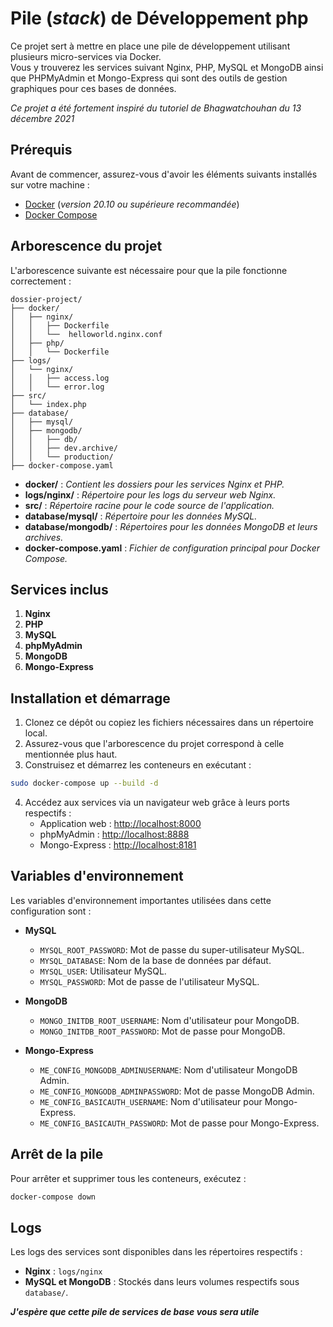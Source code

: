 # Pile (_stack_) de Développement php

Ce projet sert à mettre en place une pile de développement utilisant plusieurs micro-services via Docker.<br> 
Vous y trouverez les services suivant Nginx, PHP, MySQL et MongoDB ainsi que PHPMyAdmin et Mongo-Express qui sont des outils de gestion graphiques pour ces bases de données.

_Ce projet a été fortement inspiré du tutoriel de Bhagwatchouhan du 13 décembre 2021_

## Prérequis

Avant de commencer, assurez-vous d'avoir les éléments suivants installés sur votre machine :

- [Docker](https://www.docker.com/) (_version 20.10 ou supérieure recommandée_)
- [Docker Compose](https://docs.docker.com/compose/)

## Arborescence du projet

L'arborescence suivante est nécessaire pour que la pile fonctionne correctement :

```
dossier-project/
├── docker/
│   ├── nginx/
│   │   ├── Dockerfile
│   │   └──  helloworld.nginx.conf
│   ├── php/
│   │   └── Dockerfile
├── logs/
│   └── nginx/
│   │   ├── access.log
│   │   └── error.log
├── src/
│   └── index.php
├── database/
│   ├── mysql/
│   ├── mongodb/
│   │   ├── db/
│   │   ├── dev.archive/
│   │   └── production/
├── docker-compose.yaml
```

- **docker/** : _Contient les dossiers pour les services Nginx et PHP._
- **logs/nginx/** : _Répertoire pour les logs du serveur web Nginx._
- **src/** : _Répertoire racine pour le code source de l'application._
- **database/mysql/** : _Répertoire pour les données MySQL._
- **database/mongodb/** : _Répertoires pour les données MongoDB et leurs archives._
- **docker-compose.yaml** : _Fichier de configuration principal pour Docker Compose._

## Services inclus

1. **Nginx**
2. **PHP**
3. **MySQL**
4. **phpMyAdmin**
5. **MongoDB**
6. **Mongo-Express**

## Installation et démarrage

1. Clonez ce dépôt ou copiez les fichiers nécessaires dans un répertoire local.
2. Assurez-vous que l'arborescence du projet correspond à celle mentionnée plus haut.
3. Construisez et démarrez les conteneurs en exécutant :

```bash
sudo docker-compose up --build -d
```

4. Accédez aux services via un navigateur web grâce à leurs ports respectifs :
   - Application web : [http://localhost:8000](http://localhost:8000)
   - phpMyAdmin : [http://localhost:8888](http://localhost:8888)
   - Mongo-Express : [http://localhost:8181](http://localhost:8181)

## Variables d'environnement

Les variables d'environnement importantes utilisées dans cette configuration sont :

- **MySQL**
  - `MYSQL_ROOT_PASSWORD`: Mot de passe du super-utilisateur MySQL.
  - `MYSQL_DATABASE`: Nom de la base de données par défaut.
  - `MYSQL_USER`: Utilisateur MySQL.
  - `MYSQL_PASSWORD`: Mot de passe de l'utilisateur MySQL.

- **MongoDB**
  - `MONGO_INITDB_ROOT_USERNAME`: Nom d'utilisateur pour MongoDB.
  - `MONGO_INITDB_ROOT_PASSWORD`: Mot de passe pour MongoDB.

- **Mongo-Express**
  - `ME_CONFIG_MONGODB_ADMINUSERNAME`: Nom d'utilisateur MongoDB Admin.
  - `ME_CONFIG_MONGODB_ADMINPASSWORD`: Mot de passe MongoDB Admin.
  - `ME_CONFIG_BASICAUTH_USERNAME`: Nom d'utilisateur pour Mongo-Express.
  - `ME_CONFIG_BASICAUTH_PASSWORD`: Mot de passe pour Mongo-Express.

## Arrêt de la pile

Pour arrêter et supprimer tous les conteneurs, exécutez :

```bash
docker-compose down
```

## Logs

Les logs des services sont disponibles dans les répertoires respectifs :
- **Nginx** : `logs/nginx`
- **MySQL et MongoDB** : Stockés dans leurs volumes respectifs sous `database/`.

 **_J'espère que cette pile de services de base vous sera utile_**
